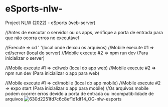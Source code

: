 # eSports-nlw-
Project NLW (2022) - eSports (web-server)

//Antes de executar o servidor ou os apps, verifique a porta de entrada para que não ocorra erros no executável

//Execute => cd ' '(local onde deixou os arquivos)
//Mobile execute #1 => cd/server (local do server)
//Mobile execute #2 => npm run dev (Para inicializar o server)

//Mobile execute #1 => cd/web (local do app web)
//Mobile execute #2 => npm run dev (Para inicializar o app para web)

//Mobile execute #1 => cd/mobile (local do app mobile)
//Mobile execute #2 => expo start (Para inicializar o app para mobile)
//Os arquivos mobile podem ocorrer erros devido a porta de entrada ou incompatibilidade de arquivos
![630d2251fd7c6c8ef1d1df14_OG-nlw-esports](https://user-images.githubusercontent.com/110070861/196307612-99412452-4eba-4a09-ac1a-3a92d4a8d18f.jpg)
